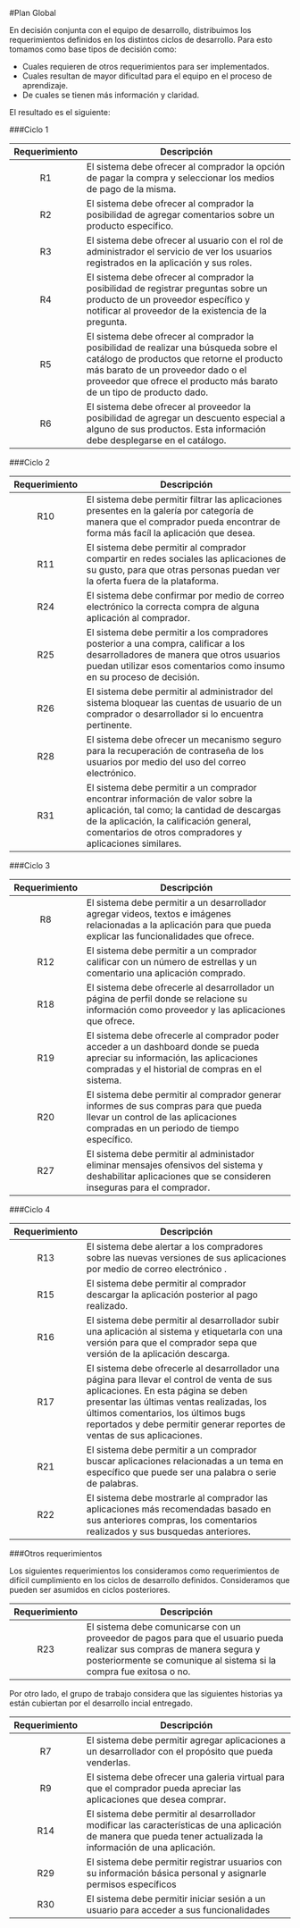 #Plan Global

En decisión conjunta con el equipo de desarrollo, distribuimos los requerimientos definidos en los distintos ciclos de desarrollo. Para esto tomamos como base tipos de decisión como: 

* Cuales requieren de otros requerimientos para ser implementados.
* Cuales resultan de mayor dificultad para el equipo en el proceso de aprendizaje.
* De cuales se tienen más información y claridad.

El resultado es el siguiente:

###Ciclo 1

| Requerimiento | Descripción |
| :-----------: | ----------- |
| R1 | El sistema debe ofrecer al comprador la opción de pagar la compra y seleccionar los medios de pago de la misma. |
| R2 | El sistema debe ofrecer al comprador la posibilidad de agregar comentarios sobre un producto específico. |
| R3 | El sistema debe ofrecer al usuario con el rol de administrador el servicio de ver los usuarios registrados en la aplicación y sus roles. |
| R4 | El sistema debe ofrecer al comprador la posibilidad de registrar preguntas sobre un producto de un proveedor específico y notificar al proveedor de la existencia de la pregunta. |
| R5 | El sistema debe ofrecer al comprador la posibilidad de realizar una búsqueda sobre el catálogo de productos que retorne el producto más barato de un proveedor dado o el proveedor que ofrece el producto más barato de un tipo de producto dado. |
| R6 | El sistema debe ofrecer al proveedor la posibilidad de agregar un descuento especial a alguno de sus productos. Esta información debe desplegarse en el catálogo. |


###Ciclo 2

| Requerimiento | Descripción |
| :-----------: | ----------- |
| R10 | El sistema debe permitir filtrar las aplicaciones presentes en la galería por categoría de manera que el comprador pueda encontrar de forma más facíl la aplicación que desea. |
| R11 | El sistema debe permitir al comprador compartir en redes sociales las aplicaciones de su gusto, para que otras personas puedan ver la oferta fuera de la plataforma. |
| R24 | El sistema debe confirmar por medio de correo electrónico la correcta compra de alguna aplicación al comprador. |
| R25 | El sistema debe permitir a los compradores posterior a una compra, calificar a los desarrolladores de manera que otros usuarios puedan utilizar esos comentarios como insumo en su proceso de decisión. |
| R26 | El sistema debe permitir al administrador del sistema bloquear las cuentas de usuario de un comprador o desarrollador si lo encuentra pertinente. |
| R28 | El sistema debe ofrecer un mecanismo seguro para la recuperación de contraseña de los usuarios por medio del uso del correo electrónico. |
| R31 | El sistema debe permitir a un comprador encontrar información de valor sobre la aplicación, tal como; la cantidad de descargas de la aplicación, la calificación general, comentarios de otros compradores y aplicaciones similares. |

###Ciclo 3

| Requerimiento | Descripción |
| :-----------: | ----------- |
| R8 | El sistema debe permitir a un desarrollador agregar videos, textos e imágenes relacionadas a la aplicación para que pueda explicar las funcionalidades que ofrece. |
| R12 | El sistema debe permitir a un comprador calificar con un número de estrellas y un comentario una aplicación comprado. |
| R18 | El sistema debe ofrecerle al desarrollador un página de perfil donde se relacione su información como proveedor y las aplicaciones que ofrece. |
| R19 | El sistema debe ofrecerle al comprador poder acceder a un dashboard donde se pueda apreciar su información, las aplicaciones compradas y el historial de compras en el sistema. |
| R20 | El sistema debe permitir al comprador generar informes de sus compras para que pueda llevar un control de las aplicaciones compradas en un periodo de tiempo específico. |
| R27 | El sistema debe permitir al administador eliminar mensajes ofensivos del sistema y deshabilitar aplicaciones que se consideren inseguras para el comprador. |

###Ciclo 4

| Requerimiento | Descripción |
| :-----------: | ----------- |
| R13 | El sistema debe alertar a los compradores sobre las nuevas versiones de sus aplicaciones por medio de correo electrónico . |
| R15 | El sistema debe permitir al comprador descargar la aplicación posterior al pago realizado. |
| R16 | El sistema debe permitir al desarrollador subir una aplicación al sistema y etiquetarla con una versión para que el comprador sepa que versión de la aplicación descarga. |
| R17 | El sistema debe ofrecerle al desarrollador una página para llevar el control de venta de sus aplicaciones. En esta página se deben presentar las últimas ventas realizadas, los últimos comentarios, los últimos bugs reportados y debe permitir generar reportes de ventas de sus aplicaciones. |
| R21 | El sistema debe permitir a un comprador buscar aplicaciones relacionadas a un tema en específico que puede ser una palabra o serie de palabras. |
| R22 | El sistema debe mostrarle al comprador las aplicaciones más recomendadas basado en sus anteriores compras, los comentarios realizados y sus busquedas anteriores. |

###Otros requerimientos

Los siguientes requerimientos los consideramos como requerimientos de difícil cumplimiento en los ciclos de desarrollo definidos. Consideramos que pueden ser asumidos en ciclos posteriores.

| Requerimiento | Descripción |
| :-----------: | ----------- |
| R23 | El sistema debe comunicarse con un proveedor de pagos para que el usuario pueda realizar sus compras de manera segura y posteriormente se comunique al sistema si la compra fue exitosa o no. |

Por otro lado, el grupo de trabajo considera que las siguientes historias ya están cubiertan por el desarrollo incial entregado.

| Requerimiento | Descripción |
| :-----------: | ----------- |
| R7 | El sistema debe permitir agregar aplicaciones a un desarrollador con el propósito que pueda venderlas. |
| R9 | El sistema debe ofrecer una galeria virtual para que el comprador pueda apreciar las aplicaciones que desea comprar. |
| R14 | El sistema debe permitir al desarrollador modificar las características de una aplicación de manera que pueda tener actualizada la información de una aplicación. |
| R29 | El sistema debe permitir registrar usuarios con su información básica personal y asignarle permisos específicos |
| R30 | El sistema debe permitir iniciar sesión a un usuario para acceder a sus funcionalidades |

